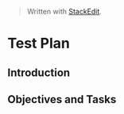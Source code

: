 
> Written with [StackEdit](https://stackedit.io/).

# Test Plan
## Introduction
## Objectives and Tasks
## 


<!--stackedit_data:
eyJoaXN0b3J5IjpbLTE4NDg3NTc2MTUsNzMwOTk4MTE2XX0=
-->